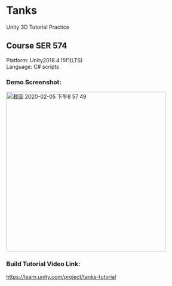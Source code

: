 # Tanks
Unity 3D Tutorial Practice

## Course SER 574
Platform: Unity2018.4.15f1(LTS)<br>
Language: C# scripts

### Demo Screenshot:<br>
<img width="427" alt="截圖 2020-02-05 下午8 57 49" src="https://user-images.githubusercontent.com/31400661/73904843-a0305500-485a-11ea-85c5-2f343235cd6c.png">

### Build Tutorial Video Link:<br>
https://learn.unity.com/project/tanks-tutorial<br>
